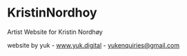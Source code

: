 # KristinNordhoy
Artist Website for Kristin Nordhøy

website by yuk - www.yuk.digital - yukenquiries@gmail.com
